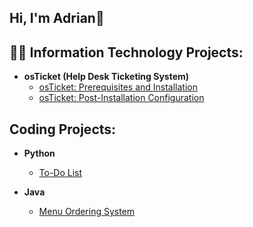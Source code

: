 ## Hi, I'm Adrian👋

<h2>👨‍💻 Information Technology Projects:</h2>

- <b>osTicket (Help Desk Ticketing System)</b>
  - [osTicket: Prerequisites and Installation](https://github.com/adriansim-code/osticket-prereq)
  - [osTicket: Post-Installation Configuration](https://github.com/adriansim-code/post-install-config)

<h2>Coding Projects:</h2>

- <b>Python</b>
  - [To-Do List](https://github.com/adriansim-code/todo_test)

- <b>Java</b> 
  - [Menu Ordering System](https://github.com/adriansim-code/menu_ordering_system)

<!--
**adriansim-code/adriansim-code** is a ✨ _special_ ✨ repository because its `README.md` (this file) appears on your GitHub profile.

Here are some ideas to get you started:

- 🔭 I’m currently working on ...
- 🌱 I’m currently learning ...
- 👯 I’m looking to collaborate on ...
- 🤔 I’m looking for help with ...
- 💬 Ask me about ...
- 📫 How to reach me: ...
- 😄 Pronouns: ...
- ⚡ Fun fact: ...
-->

